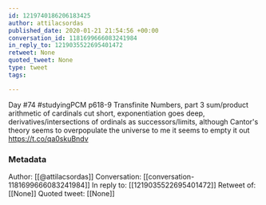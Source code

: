 ```yaml
---
id: 1219740186206183425
author: attilacsordas
published_date: 2020-01-21 21:54:56 +00:00
conversation_id: 1181699666083241984
in_reply_to: 1219035522695401472
retweet: None
quoted_tweet: None
type: tweet
tags:

---
```


Day #74 #studyingPCM p618-9 Transfinite Numbers, part 3 sum/product arithmetic of cardinals cut short, exponentiation goes deep, derivatives/intersections of ordinals as successors/limits, although Cantor's theory seems to overpopulate the universe to me it seems to empty it out https://t.co/qa0skuBndv

### Metadata

Author: [[@attilacsordas]]
Conversation: [[conversation-1181699666083241984]]
In reply to: [[1219035522695401472]]
Retweet of: [[None]]
Quoted tweet: [[None]]
